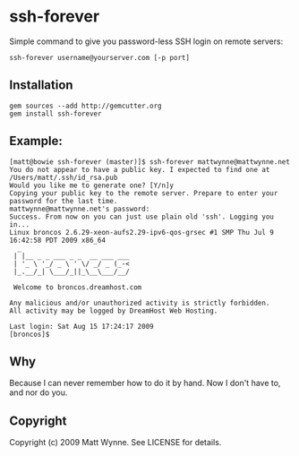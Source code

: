 # ssh-forever

Simple command to give you password-less SSH login on remote servers:

    ssh-forever username@yourserver.com [-p port]
    
## Installation

    gem sources --add http://gemcutter.org
    gem install ssh-forever

## Example:

    [matt@bowie ssh-forever (master)]$ ssh-forever mattwynne@mattwynne.net
    You do not appear to have a public key. I expected to find one at /Users/matt/.ssh/id_rsa.pub
    Would you like me to generate one? [Y/n]y
    Copying your public key to the remote server. Prepare to enter your password for the last time.
    mattwynne@mattwynne.net's password: 
    Success. From now on you can just use plain old 'ssh'. Logging you in...
    Linux broncos 2.6.29-xeon-aufs2.29-ipv6-qos-grsec #1 SMP Thu Jul 9 16:42:58 PDT 2009 x86_64
      _                           
     | |__ _ _ ___ _ _  __ ___ ___
     | '_ \ '_/ _ \ ' \/ _/ _ (_-<
     |_.__/_| \___/_||_\__\___/__/
                              
     Welcome to broncos.dreamhost.com

    Any malicious and/or unauthorized activity is strictly forbidden.
    All activity may be logged by DreamHost Web Hosting.

    Last login: Sat Aug 15 17:24:17 2009
    [broncos]$ 

## Why

Because I can never remember how to do it by hand. Now I don't have to, and nor do you.

## Copyright

Copyright (c) 2009 Matt Wynne. See LICENSE for details.
